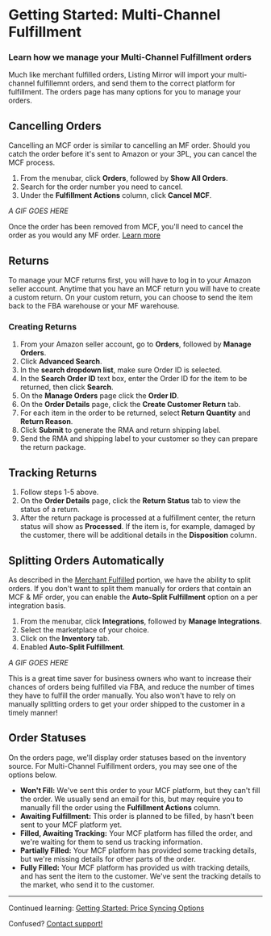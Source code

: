 # Getting Started: Multi-Channel Fulfillment
### Learn how we manage your Multi-Channel Fulfillment orders 

Much like merchant fulfilled orders, Listing Mirror will import your multi-channel fulfillemnt orders, and send them to the correct platform for fulfillment. The orders page has many options for you to manage your orders.

## Cancelling Orders

Cancelling an MCF order is similar to cancelling an MF order. Should you catch the order before it's sent to Amazon or your 3PL, you can cancel the MCF process.

1. From the menubar, click **Orders**, followed by **Show All Orders**. 
2. Search for the order number you need to cancel. 
3. Under the **Fulfillment Actions** column, click **Cancel MCF**. 

*A GIF GOES HERE*

Once the order has been removed from MCF, you'll need to cancel the order as you would any MF order. [Learn more](https://support.listingmirror.com/hc/en-us/articles/360045500772)

## Returns

To manage your MCF returns first, you will have to log in to your Amazon seller account. Anytime that you have an MCF return you will have to create a custom return. On your custom return, you can choose to send the item back to the FBA warehouse or your MF warehouse.   

### Creating Returns

1. From your Amazon seller account, go to **Orders**, followed by **Manage Orders**.
2. Click **Advanced Search**.
3. In the **search dropdown list**, make sure Order ID is selected. 
4. In the **Search Order ID** text box, enter the Order ID for the item to be returned, then click **Search**.
5. On the **Manage Orders** page click the **Order ID**.
6. On the **Order Details** page, click the **Create Customer Return** tab.
7. For each item in the order to be returned, select **Return Quantity** and **Return Reason**.
8. Click **Submit** to generate the RMA and return shipping label.
9. Send the RMA and shipping label to your customer so they can prepare the return package.
 
## Tracking Returns

1. Follow steps 1-5 above.
2. On the **Order Details** page, click the **Return Status** tab to view the status of a return.
3. After the return package is processed at a fulfillment center, the return status will show as **Processed**. If the item is, for example, damaged by the customer, there will be additional details in the **Disposition** column.

## Splitting Orders Automatically

As described in the [Merchant Fulfilled](mf) portion, we have the ability to split orders. If you don't want to split them manually for orders that contain an MCF & MF order, you can enable the **Auto-Split Fulfillment** option on a per integration basis.

1. From the menubar, click **Integrations**, followed by **Manage Integrations**.
2. Select the marketplace of your choice.
3. Click on the **Inventory** tab.
4. Enabled **Auto-Split Fulfillment**.

*A GIF GOES HERE*

This is a great time saver for business owners who want to increase their chances of orders being fulfilled via FBA, and reduce the number of times they have to fulfill the order manually. You also won't have to rely on manually splitting orders to get your order shipped to the customer in a timely manner!

## Order Statuses

On the orders page, we'll display order statuses based on the inventory source. For Multi-Channel Fulfillment orders, you may see one of the options below.

- **Won't Fill:** We've sent this order to your MCF platform, but they can't fill the order. We usually send an email for this, but may require you to manually fill the order using the **Fulfillment Actions** column.
- **Awaiting Fulfillment:** This order is planned to be filled, by hasn't been sent to your MCF platform yet.
- **Filled, Awaiting Tracking:** Your MCF platform has filled the order, and we're waiting for them to send us tracking information.
- **Partially Filled:** Your MCF platform has provided some tracking details, but we're missing details for other parts of the order.
- **Fully Filled:** Your MCF platform has provided us with tracking details, and has sent the item to the customer. We've sent the tracking details to the market, who send it to the customer. 

***

Continued learning: [Getting Started: Price Syncing Options](/training-centre/price/price-sync)

Confused? [Contact support!](https://support.listingmirror.com/hc/en-us/articles/360057441252)